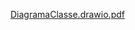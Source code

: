 [DiagramaClasse.drawio.pdf](https://github.com/user-attachments/files/19722470/DiagramaClasse.drawio.pdf)
